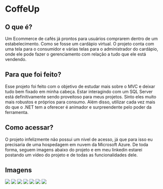 <h1>CoffeUp</h1>
<h2>O que é?</h2>
<p>Um Ecommerce de cafés já prontos para usuários comprarem dentro de um estabelecimento. Como se fosse um cardápio virtual. O projeto conta com uma tela para o consumidor e várias telas para o administrador do cardápio, onde ele pode fazer o gerenciamento com relação a tudo que ele está vendendo.</p>

<h2>Para que foi feito?</h2>
<p>Esse projeto foi feito com o objetivo de estudar mais sobre o MVC e deixar tudo bem fixado em minha cabeça. Estar interagindo com um SQL Server está definitivamente sendo proveitoso para meus projetos. Sinto eles muito mais robustos e próprios para consumo. Além disso, utilizar cada vez mais do que o .NET tem a oferecer é animador e surpreendente pelo poder da ferramenta.</p>

<h2>Como acessar?</h2>
<p>O projeto infelizmente não possui um nivel de acesso, já que para isso eu precisaria de uma hospedagem em nuvem da Microsoft Azure. De toda forma, seguem imagens abaixo do projeto e em meu linkedin estarei postando um vídeo do projeto e de todas as funcionalidades dele.</p>

<h2>Imagens</h2>

<img src="./img/CARDAPIO.png"/>
<img src="./img/COMPRA.png"/>
<img src="./img/LOGIN.png"/>
<img src="./img/MANUTENÇÃO.png"/>
<img src="./img/CADASTRAR.png"/>
<img src="./img/EDITAR.png"/>
<img src="./img/APAGAR.png"/>

